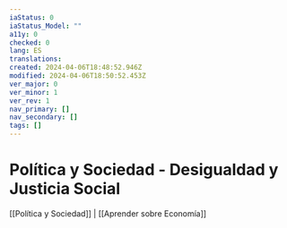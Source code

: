 ```yaml
---
iaStatus: 0
iaStatus_Model: ""
a11y: 0
checked: 0
lang: ES
translations: 
created: 2024-04-06T18:48:52.946Z
modified: 2024-04-06T18:50:52.453Z
ver_major: 0
ver_minor: 1
ver_rev: 1
nav_primary: []
nav_secondary: []
tags: []
---
```

# Política y Sociedad - Desigualdad y Justicia Social

[[Política y Sociedad]] | [[Aprender sobre Economía]]


